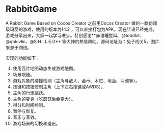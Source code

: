 # RabbitGame
A Rabbit Game Based on Cocos Creator
之前用Cocos Creator 做的一款仿超级玛丽的游戏，使用的版本为14.2 ，可以直接打包为APK，现在毕设已经完成，游戏分享出来，大家一起学习进步。特别感谢**@谁睡觉叫、@toddlxt、@qbkivlin、@S.H.I.L.E.D** 等大神的热情帮助。源码地址为：兔子闯关5，图片来源于网络。

实现的功能如下：
1. 使用瓦片地图动态生成游戏地图。
2. 场景跟随。
3. 游戏对象的碰撞检测（主角与敌人、金币、木桩、地面、河流等）。
4. 按键和按钮控制主角（上下左右按键或AWDS）。
5. 主角的行走跳跃。
6. 主角的变身（吃蘑菇后会变大）。
7. 得分和时间控制。
8. 暂停与恢复。
9. 音乐与音效。
10. 游戏场景的切换和退出。
